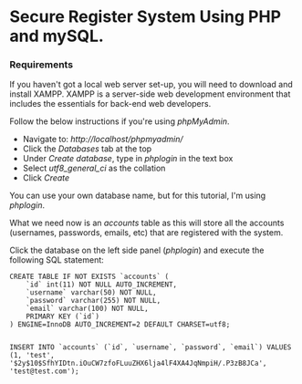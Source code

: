 <h1>Secure Register System Using PHP and mySQL.</h1>

<h3>Requirements</h3>

If you haven't got a local web server set-up, you will need to download and install XAMPP. XAMPP is a server-side web development environment that includes the essentials for back-end web developers.

<p>Follow the below instructions if you're using <i>phpMyAdmin</i>.</p>

<ul>
<link rel="stylesheet" type="text/css" href="readme.css">
<li>Navigate to: <i>http://localhost/phpmyadmin/</i></li>
<li>Click the <i>Databases</i> tab at the top</li>
<li>Under <i>Create database</i>, type in <i>phplogin</i> in the text box</li>
<li>Select <i>utf8_general_ci</i> as the collation</li>
<li>Click <i>Create</i></li>
</ul>
<p>You can use your own database name, but for this tutorial, I'm using <i>phplogin</i>.</p>
<p>What we need now is an <i>accounts</i> table as this will store all the accounts (usernames, passwords, emails, etc) that are registered with the system.</p>
<p>Click the database on the left side panel (<i>phplogin</i>) and execute the following SQL statement:</p>
<div class="code-header">
</div>
<pre>
<code class="language-sql">CREATE TABLE IF NOT EXISTS `accounts` (
	`id` int(11) NOT NULL AUTO_INCREMENT,
  	`username` varchar(50) NOT NULL,
  	`password` varchar(255) NOT NULL,
  	`email` varchar(100) NOT NULL,
    PRIMARY KEY (`id`)
) ENGINE=InnoDB AUTO_INCREMENT=2 DEFAULT CHARSET=utf8;

<p>INSERT INTO `accounts` (`id`, `username`, `password`, `email`) VALUES (1, &#039;test&#039;, &#039;$2y$10$SfhYIDtn.iOuCW7zfoFLuuZHX6lja4lF4XA4JqNmpiH/.P3zB8JCa&#039;, &#039;test@test.com&#039;);</p>
</code>
</pre>
